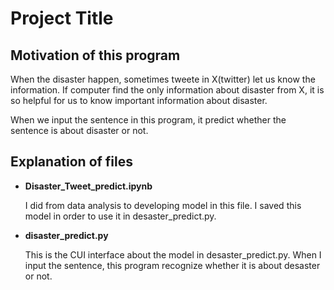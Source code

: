 
# Project Title

## Motivation of this program

When the disaster happen, sometimes tweete in X(twitter) let us know the information. If computer find the only information about disaster from X, it is so helpful for us to know important information about disaster.

When we input the sentence in this program, it predict whether the sentence is about disaster or not.

## Explanation of files

- **Disaster_Tweet_predict.ipynb**
  
  I did from data analysis to developing model in this file. I saved this model in order to use it in desaster_predict.py.

- **disaster_predict.py**
  
  This is the CUI interface about the model in desaster_predict.py. When I input the sentence, this program recognize whether it is about desaster or not.
